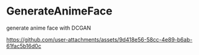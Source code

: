 # GenerateAnimeFace
generate anime face with DCGAN


https://github.com/user-attachments/assets/9d418e56-58cc-4e89-b6ab-61fac5b16d0c

